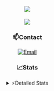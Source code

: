 <div align="center">

<h1 align="center">
  <a href="https://git.io/typing-svg">
    <img src="https://readme-typing-svg.herokuapp.com/?lines=Hello,+There!+👋;This+is+chicho.;CEO+on+Hely+Development....;&center=true&size=25">
  </a>
</h1>
  
<p align="center">
  <img src="https://lanyard.cnrad.dev/api/852683595378196480" />
</p>
  
### 📫Contact
  [![Email](https://img.shields.io/badge/Email-gastondalla@gmail.com-04619f?style=for-the-badge&logo=gmail&logoColor=white)](mailto:gastondalla@gmail.com)
</br>  

### 📈Stats
<details>
    <summary> ⚡Detailed Stats</summary>
    <br/>

<!--START_SECTION:waka-->
![Code Time](http://img.shields.io/badge/Code%20Time-93%20hrs%2054%20mins-blue)

![Profile Views](http://img.shields.io/badge/Profile%20Views-5-blue)

**🐱 My GitHub Data** 

> 📦 37.2 kB Used in GitHub's Storage 
 > 
> 🏆 6 Contributions in the Year 2023
 > 
> 🚫 Not Opted to Hire
 > 
> 📜 8 Public Repositories 
 > 
> 🔑 6 Private Repositories 
 > 
**I'm a Night 🦉** 

```text
🌞 Morning                14 commits          █░░░░░░░░░░░░░░░░░░░░░░░░   04.58 % 
🌆 Daytime                44 commits          ████░░░░░░░░░░░░░░░░░░░░░   14.38 % 
🌃 Evening                146 commits         ████████████░░░░░░░░░░░░░   47.71 % 
🌙 Night                  102 commits         ████████░░░░░░░░░░░░░░░░░   33.33 % 
```
📅 **I'm Most Productive on Tuesday** 

```text
Monday                   21 commits          ██░░░░░░░░░░░░░░░░░░░░░░░   06.86 % 
Tuesday                  66 commits          █████░░░░░░░░░░░░░░░░░░░░   21.57 % 
Wednesday                55 commits          ████░░░░░░░░░░░░░░░░░░░░░   17.97 % 
Thursday                 29 commits          ██░░░░░░░░░░░░░░░░░░░░░░░   09.48 % 
Friday                   42 commits          ███░░░░░░░░░░░░░░░░░░░░░░   13.73 % 
Saturday                 44 commits          ████░░░░░░░░░░░░░░░░░░░░░   14.38 % 
Sunday                   49 commits          ████░░░░░░░░░░░░░░░░░░░░░   16.01 % 
```


📊 **This Week I Spent My Time On** 

```text
🕑︎ Time Zone: America/Argentina/Buenos_Aires

💬 Programming Languages: 
C#                       2 hrs 17 mins       █████████░░░░░░░░░░░░░░░░   35.06 % 
Python                   1 hr 32 mins        ██████░░░░░░░░░░░░░░░░░░░   23.57 % 
Other                    1 hr 1 min          ████░░░░░░░░░░░░░░░░░░░░░   15.80 % 
HTML                     37 mins             ██░░░░░░░░░░░░░░░░░░░░░░░   09.65 % 
Bash                     32 mins             ██░░░░░░░░░░░░░░░░░░░░░░░   08.38 % 

🔥 Editors: 
VS Code                  3 hrs 31 mins       ██████████████░░░░░░░░░░░   54.05 % 
Visual Studio            2 hrs 59 mins       ███████████░░░░░░░░░░░░░░   45.95 % 

🐱‍💻 Projects: 
Unknown Project          2 hrs 55 mins       ███████████░░░░░░░░░░░░░░   44.89 % 
Valkyrie                 2 hrs 30 mins       ██████████░░░░░░░░░░░░░░░   38.45 % 
Chicho SS Helper         29 mins             ██░░░░░░░░░░░░░░░░░░░░░░░   07.50 % 
CoderHouse               21 mins             █░░░░░░░░░░░░░░░░░░░░░░░░   05.44 % 
ocean-backend            14 mins             █░░░░░░░░░░░░░░░░░░░░░░░░   03.72 % 

💻 Operating System: 
Windows                  6 hrs 30 mins       █████████████████████████   100.00 % 
```

**I Mostly Code in JavaScript** 

```text
JavaScript               8 repos             ████████░░░░░░░░░░░░░░░░░   33.33 % 
CSS                      3 repos             ███░░░░░░░░░░░░░░░░░░░░░░   12.50 % 
Python                   2 repos             ██░░░░░░░░░░░░░░░░░░░░░░░   08.33 % 
C#                       1 repo              █░░░░░░░░░░░░░░░░░░░░░░░░   04.17 % 
Batchfile                1 repo              █░░░░░░░░░░░░░░░░░░░░░░░░   04.17 % 
```




 Last Updated on 17/05/2023 14:11:33 UTC
<!--END_SECTION:waka-->
</details>
